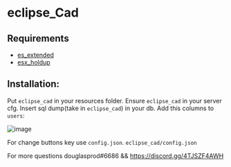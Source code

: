 # eclipse_Cad
## Requirements
- [es_extended](https://github.com/esx-framework/es_extended/tree/v1-final)
- [esx_holdup](https://github.com/esx-framework/esx_holdup)

## Installation:
Put `eclipse_cad` in your resources folder.
Ensure `eclipse_cad` in your server cfg.
Insert sql dump(take in `eclipse_cad`) in your db.
Add this columns to `users`:

![image](https://user-images.githubusercontent.com/36680471/121811767-078bbf80-cc6e-11eb-8b30-161408a1cb01.png)


For change buttons key use `config.json`. `eclipse_cad/config.json`



For more questions douglasprod#6686 && https://discord.gg/4TJSZF4AWH
